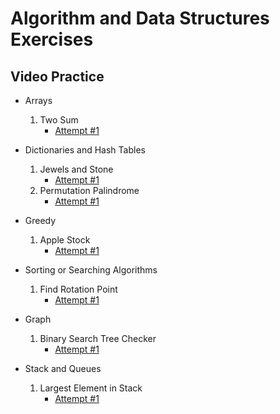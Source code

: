 # Algorithm and Data Structures Exercises

## Video Practice
- Arrays
    1. Two Sum
        - [Attempt #1](https://youtu.be/I7_YFq1w1lk)

- Dictionaries and Hash Tables
    1. Jewels and Stone
        - [Attempt #1](https://youtu.be/vu8bCfp_ATI)
    2. Permutation Palindrome
        - [Attempt #1](https://youtu.be/M6AAgnma8zs)

- Greedy
    1. Apple Stock
        - [Attempt #1](https://youtu.be/AgehcZkOPOI)

- Sorting or Searching Algorithms
    1. Find Rotation Point
        - [Attempt #1](https://youtu.be/CBb_iucaMgQ)

- Graph
    1. Binary Search Tree Checker
        - [Attempt #1](https://youtu.be/FZZAjVefQh4)

- Stack and Queues
    1. Largest Element in Stack
        - [Attempt #1](https://youtu.be/r7zuT39LwoI)